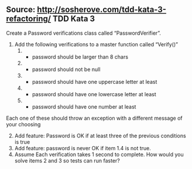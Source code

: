 Source: http://sosherove.com/tdd-kata-3-refactoring/
TDD Kata 3
--------------------------------------------------------------------------
Create a Password verifications class called “PasswordVerifier”.

1. Add the following verifications to a master function called “Verify()”
   1. - password should be larger than 8 chars
   2. - password should not be null
   3. - password should have one uppercase letter at least
   4. - password should have one lowercase letter at least
   5. - password should have one number at least
   
 Each one of these should throw an exception with a different message of your choosing


2. Add feature: Password is OK if at least three of the previous conditions is true
3. Add feature: password is never OK if item 1.4 is not true.
4. Assume Each verification takes 1 second to complete. How would you solve  items 2 and 3  so tests can run faster?